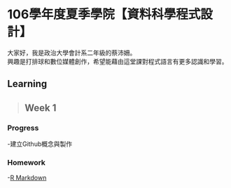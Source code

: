 # 106學年度夏季學院【資料科學程式設計】  
大家好，我是政治大學會計系二年級的蔡沛姍。  
興趣是打排球和數位媒體創作，希望能藉由這堂課對程式語言有更多認識和學習。  
## Learning  
>## Week 1  
### Progress  
-建立Github概念與製作
### Homework  
-[R Markdown](https://pei4.github.io/cs-x-programming/week1/HW1)
